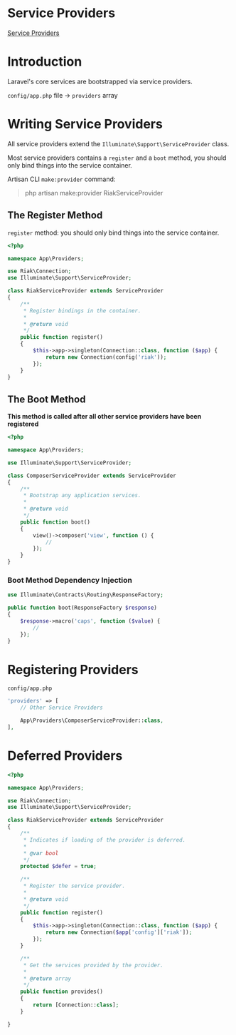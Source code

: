# Service Providers

[Service Providers](https://laravel.com/docs/5.3/providers)


# Introduction 

Laravel's core services are bootstrapped via service providers.

`config/app.php` file -> `providers` array


# Writing Service Providers

All service providers extend the `Illuminate\Support\ServiceProvider` class.

Most service providers contains a `register` and a `boot` method, you should only bind things into the service container.

Artisan CLI `make:provider` command:

> php artisan make:provider RiakServiceProvider


## The Register Method

`register` method: you should only bind things into the service container.

```php
<?php

namespace App\Providers;

use Riak\Connection;
use Illuminate\Support\ServiceProvider;

class RiakServiceProvider extends ServiceProvider
{
    /**
     * Register bindings in the container.
     *
     * @return void
     */
    public function register()
    {
        $this->app->singleton(Connection::class, function ($app) {
            return new Connection(config('riak'));
        });
    }
}
```


## The Boot Method

**This method is called after all other service providers have been registered**

```php
<?php

namespace App\Providers;

use Illuminate\Support\ServiceProvider;

class ComposerServiceProvider extends ServiceProvider
{
    /**
     * Bootstrap any application services.
     *
     * @return void
     */
    public function boot()
    {
        view()->composer('view', function () {
            //
        });
    }
}
```


### Boot Method Dependency Injection

```php
use Illuminate\Contracts\Routing\ResponseFactory;

public function boot(ResponseFactory $response)
{
    $response->macro('caps', function ($value) {
        //
    });
}
```


# Registering Providers

`config/app.php`

```php
'providers' => [
    // Other Service Providers

    App\Providers\ComposerServiceProvider::class,
],
```


# Deferred Providers

```php
<?php

namespace App\Providers;

use Riak\Connection;
use Illuminate\Support\ServiceProvider;

class RiakServiceProvider extends ServiceProvider
{
    /**
     * Indicates if loading of the provider is deferred.
     *
     * @var bool
     */
    protected $defer = true;

    /**
     * Register the service provider.
     *
     * @return void
     */
    public function register()
    {
        $this->app->singleton(Connection::class, function ($app) {
            return new Connection($app['config']['riak']);
        });
    }

    /**
     * Get the services provided by the provider.
     *
     * @return array
     */
    public function provides()
    {
        return [Connection::class];
    }

}
```
